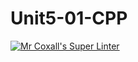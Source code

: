 # Unit5-01-CPP
[![Mr Coxall's Super Linter](https://github.com/ICS3U-Programming-NoahS/Unit5-01-CPP/workflows/Mr%20Coxall's%20Super%20Linter/badge.svg)](https://github.com/ICS3U-Programming-NoahS/Unit5-01-CPP/actions/)
